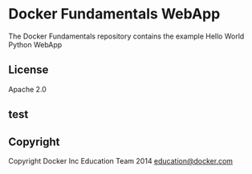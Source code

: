 Docker Fundamentals WebApp
==========================

The Docker Fundamentals repository contains the example Hello World Python WebApp

## License

Apache 2.0
## test
## Copyright

Copyright Docker Inc Education Team 2014 <education@docker.com>
